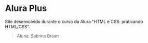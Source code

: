 # Alura Plus
Site desenvolvido durante o curso da Alura "HTML e CSS: praticando HTML/CSS".

> Aluna: Sabrina Braun
